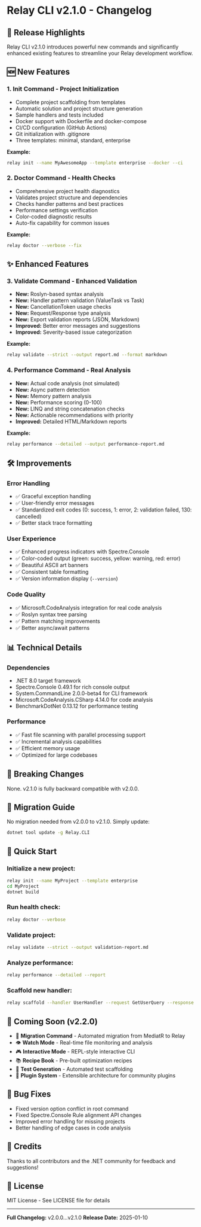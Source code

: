 # Relay CLI v2.1.0 - Changelog

## 🎉 Release Highlights

Relay CLI v2.1.0 introduces powerful new commands and significantly enhanced existing features to streamline your Relay development workflow.

## 🆕 New Features

### 1. **Init Command** - Project Initialization
- Complete project scaffolding from templates
- Automatic solution and project structure generation
- Sample handlers and tests included
- Docker support with Dockerfile and docker-compose
- CI/CD configuration (GitHub Actions)
- Git initialization with .gitignore
- Three templates: minimal, standard, enterprise

**Example:**
```bash
relay init --name MyAwesomeApp --template enterprise --docker --ci
```

### 2. **Doctor Command** - Health Checks
- Comprehensive project health diagnostics
- Validates project structure and dependencies
- Checks handler patterns and best practices
- Performance settings verification
- Color-coded diagnostic results
- Auto-fix capability for common issues

**Example:**
```bash
relay doctor --verbose --fix
```

## ✨ Enhanced Features

### 3. **Validate Command** - Enhanced Validation
- **New:** Roslyn-based syntax analysis
- **New:** Handler pattern validation (ValueTask vs Task)
- **New:** CancellationToken usage checks
- **New:** Request/Response type analysis
- **New:** Export validation reports (JSON, Markdown)
- **Improved:** Better error messages and suggestions
- **Improved:** Severity-based issue categorization

**Example:**
```bash
relay validate --strict --output report.md --format markdown
```

### 4. **Performance Command** - Real Analysis
- **New:** Actual code analysis (not simulated)
- **New:** Async pattern detection
- **New:** Memory pattern analysis
- **New:** Performance scoring (0-100)
- **New:** LINQ and string concatenation checks
- **New:** Actionable recommendations with priority
- **Improved:** Detailed HTML/Markdown reports

**Example:**
```bash
relay performance --detailed --output performance-report.md
```

## 🛠️ Improvements

### Error Handling
- ✅ Graceful exception handling
- ✅ User-friendly error messages
- ✅ Standardized exit codes (0: success, 1: error, 2: validation failed, 130: cancelled)
- ✅ Better stack trace formatting

### User Experience
- ✅ Enhanced progress indicators with Spectre.Console
- ✅ Color-coded output (green: success, yellow: warning, red: error)
- ✅ Beautiful ASCII art banners
- ✅ Consistent table formatting
- ✅ Version information display (`--version`)

### Code Quality
- ✅ Microsoft.CodeAnalysis integration for real code analysis
- ✅ Roslyn syntax tree parsing
- ✅ Pattern matching improvements
- ✅ Better async/await patterns

## 📊 Technical Details

### Dependencies
- .NET 8.0 target framework
- Spectre.Console 0.49.1 for rich console output
- System.CommandLine 2.0.0-beta4 for CLI framework
- Microsoft.CodeAnalysis.CSharp 4.14.0 for code analysis
- BenchmarkDotNet 0.13.12 for performance testing

### Performance
- ✅ Fast file scanning with parallel processing support
- ✅ Incremental analysis capabilities
- ✅ Efficient memory usage
- ✅ Optimized for large codebases

## 🔄 Breaking Changes

None. v2.1.0 is fully backward compatible with v2.0.0.

## 📝 Migration Guide

No migration needed from v2.0.0 to v2.1.0. Simply update:

```bash
dotnet tool update -g Relay.CLI
```

## 🚀 Quick Start

### Initialize a new project:
```bash
relay init --name MyProject --template enterprise
cd MyProject
dotnet build
```

### Run health check:
```bash
relay doctor --verbose
```

### Validate project:
```bash
relay validate --strict --output validation-report.md
```

### Analyze performance:
```bash
relay performance --detailed --report
```

### Scaffold new handler:
```bash
relay scaffold --handler UserHandler --request GetUserQuery --response UserResponse
```

## 🎯 Coming Soon (v2.2.0)

- 🔄 **Migration Command** - Automated migration from MediatR to Relay
- 👁️ **Watch Mode** - Real-time file monitoring and analysis
- 🎮 **Interactive Mode** - REPL-style interactive CLI
- 📚 **Recipe Book** - Pre-built optimization recipes
- 🧪 **Test Generation** - Automated test scaffolding
- 🔌 **Plugin System** - Extensible architecture for community plugins

## 🐛 Bug Fixes

- Fixed version option conflict in root command
- Fixed Spectre.Console Rule alignment API changes
- Improved error handling for missing projects
- Better handling of edge cases in code analysis

## 💝 Credits

Thanks to all contributors and the .NET community for feedback and suggestions!

## 📄 License

MIT License - See LICENSE file for details

---

**Full Changelog:** v2.0.0...v2.1.0
**Release Date:** 2025-01-10
